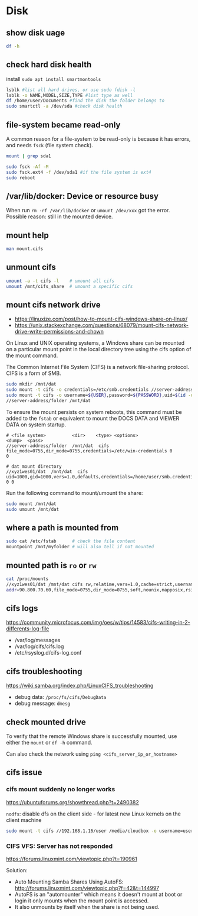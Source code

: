 # Disk

## show disk uage
```sh
df -h
```

## check hard disk health
install `sudo apt install smartmontools`
```sh
lsblk #list all hard drives, or use sudo fdisk -l
lsblk -o NAME,MODEL,SIZE,TYPE #list type as well
df /home/user/Documents #find the disk the folder belongs to
sudo smartctl -a /dev/sda #check disk health
```

## file-system became read-only
A common reason for a file-system to be read-only is because it has errors, and needs `fsck` (file system check).
```sh
mount | grep sda1

sudo fsck -Af -M
sudo fsck.ext4 -f /dev/sda1 #if the file system is ext4
sudo reboot
```

## /var/lib/docker: Device or resource busy
When run `rm -rf /var/lib/docker` or `umount /dev/xxx` got the error.
Possible reason: still in the mounted device.

## mount help
```sh
man mount.cifs
```

## unmount cifs
```sh
umount -a -t cifs -l    # umount all cifs
umount /mnt/cifs_share  # umount a specific cifs
```

## mount cifs network drive
- https://linuxize.com/post/how-to-mount-cifs-windows-share-on-linux/
- https://unix.stackexchange.com/questions/68079/mount-cifs-network-drive-write-permissions-and-chown

On Linux and UNIX operating systems, a Windows share can be mounted on a particular mount point 
in the local directory tree using the cifs option of the mount command.

The Common Internet File System (CIFS) is a network file-sharing protocol. CIFS is a form of SMB.
```sh
sudo mkdir /mnt/dat
sudo mount -t cifs -o credentials=/etc/smb.credentials //server-address/folder /mnt/dat
sudo mount -t cifs -o username=${USER},password=${PASSWORD},uid=$(id -u),gid=$(id -g)
//server-address/folder /mnt/dat
```

To ensure the mount persists on system reboots, this command must be added to 
the `fstab` or equivalent to mount the DOCS DATA and VIEWER DATA on system startup.
```
# <file system>          <dir>    <type> <options>                                                   <dump>  <pass>
//server-address/folder  /mnt/dat  cifs  file_mode=0755,dir_mode=0755,credentials=/etc/win-credentials 0       0

# dat mount directory
//xyz1wes01/dat  /mnt/dat  cifs  uid=1000,gid=1000,vers=1.0,defaults,credentials=/home/user/smb.credentials 0 0
```
Run the following command to mount/umount the share:
```sh
sudo mount /mnt/dat
sudo umount /mnt/dat
```

## where a path is mounted from
```sh
sudo cat /etc/fstab      # check the file content
mountpoint /mnt/myfolder # will also tell if not mounted
```

## mounted path is `ro` or `rw`
```sh
cat /proc/mounts
//xyz1wes01/dat /mnt/dat cifs rw,relatime,vers=1.0,cache=strict,username=usr,domain=,uid=1000,forceuid,gid=1000,forcegid,
addr=90.800.70.60,file_mode=0755,dir_mode=0755,soft,nounix,mapposix,rsize=61440,wsize=65536,echo_interval=60,actimeo=1 0 0
```

## cifs logs
https://community.microfocus.com/img/oes/w/tips/14583/cifs-writing-in-2-differents-log-file
- /var/log/messages
- /var/log/cifs/cifs.log
- /etc/rsyslog.d/cifs-log.conf

## cifs troubleshooting
https://wiki.samba.org/index.php/LinuxCIFS_troubleshooting
- debug data: `/proc/fs/cifs/DebugData`
- debug message: `dmesg`

## check mounted drive
To verify that the remote Windows share is successfully mounted, use either the `mount` or `df -h` command.

Can also check the network using `ping <cifs_server_ip_or_hostname>`

## cifs issue
### cifs mount suddenly no longer works
https://ubuntuforums.org/showthread.php?t=2490382

`nodfs`: disable dfs on the client side - for latest new Linux kernels on the client machine
```sh
sudo mount -t cifs //192.168.1.16/user /media/cloudbox -o username=user,password=xxx,vers=1.0,nodfs
```

### CIFS VFS: Server has not responded
https://forums.linuxmint.com/viewtopic.php?t=190961

Solution: 
- Auto Mounting Samba Shares Using AutoFS: http://forums.linuxmint.com/viewtopic.php?f=42&t=144997
- AutoFS is an "automounter" which means it doesn't mount at boot or login it only mounts when the mount point is accessed.
- It also unmounts by itself when the share is not being used.
